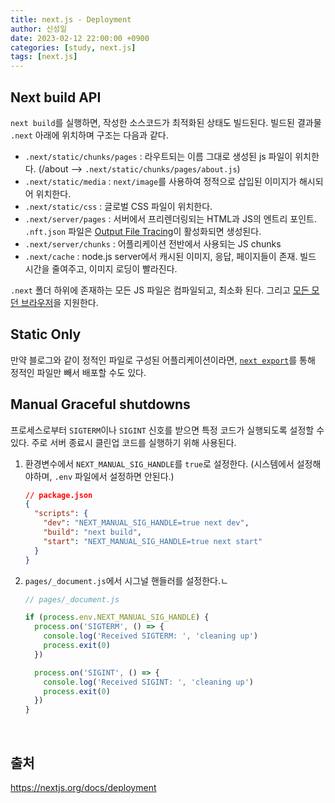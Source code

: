 ```yaml
---
title: next.js - Deployment
author: 신성일
date: 2023-02-12 22:00:00 +0900
categories: [study, next.js]
tags: [next.js]
---
```




## Next build API 

`next build`를 실행하면, 작성한 소스코드가 최적화된 상태도 빌드된다. 빌드된 결과물 `.next` 아래에 위치하며 구조는 다음과 같다.

- `.next/static/chunks/pages` : 라우트되는 이름 그대로 생성된 js 파일이 위치한다. (/about --> `.next/static/chunks/pages/about.js`)
- `.next/static/media` : `next/image`를 사용하여 정적으로 삽입된 이미지가 해시되어 위치한다.
- `.next/static/css` : 글로벌 CSS 파일이 위치한다.
- `.next/server/pages` : 서버에서 프리렌더링되는 HTML과 JS의 엔트리 포인트. `.nft.json` 파일은 [Output File Tracing](https://nextjs.org/docs/advanced-features/output-file-tracing)이 활성화되면 생성된다.
- `.next/server/chunks` : 어플리케이션 전반에서 사용되는 JS chunks
- `.next/cache` : node.js server에서 캐시된 이미지, 응답, 페이지들이 존재. 빌드 시간을 줄여주고, 이미지 로딩이 빨라진다.

`.next` 폴더 하위에 존재하는 모든 JS 파일은 컴파일되고, 최소화 된다. 그리고 [모든 모던 브라우저](https://nextjs.org/docs/basic-features/supported-browsers-features)을 지원한다. 

## Static Only

만약 블로그와 같이 정적인 파일로 구성된 어플리케이션이라면, [`next export`](https://nextjs.org/docs/advanced-features/static-html-export)를 통해 정적인 파일만 빼서 배포할 수도 있다.

## Manual Graceful shutdowns

프로세스로부터 `SIGTERM`이나 `SIGINT` 신호를 받으면 특정 코드가 실행되도록 설정할 수 있다. 주로 서버 종료시 클린업 코드를 실행하기 위해 사용된다.

1. 환경변수에서 `NEXT_MANUAL_SIG_HANDLE`를 `true`로 설정한다. (시스템에서 설정해야하며, `.env` 파일에서 설정하면 안된다.)

   ```json
   // package.json
   {
     "scripts": {
       "dev": "NEXT_MANUAL_SIG_HANDLE=true next dev",
       "build": "next build",
       "start": "NEXT_MANUAL_SIG_HANDLE=true next start"
     }
   }
   ```

2. `pages/_document.js`에서 시그널 핸들러를 설정한다.ㄴ

   ```js
   // pages/_document.js
   
   if (process.env.NEXT_MANUAL_SIG_HANDLE) {
     process.on('SIGTERM', () => {
       console.log('Received SIGTERM: ', 'cleaning up')
       process.exit(0)
     })
   
     process.on('SIGINT', () => {
       console.log('Received SIGINT: ', 'cleaning up')
       process.exit(0)
     })
   }
   ```



<br/>

## 출처

https://nextjs.org/docs/deployment

